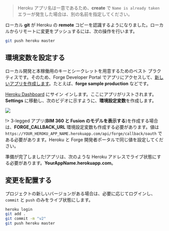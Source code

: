 > Heroku アプリ名は一意であるため、**create** で `Name is already taken` エラーが発生した場合は、別の名前を指定してください。

ローカル **git** が Heroku の **remote** コピーを認識するようになりました。ローカルからリモートに変更をプッシュするには、次の操作を行います。

```bash
git push heroku master
```

## 環境変数を設定する

ローカル開発と本稼働用のキーとシークレットを用意するためのベスト プラクティスです。そのため、Forge Developer Portal でアプリにアクセスして、[新しいアプリを作成します](/ja-JP/account/?id=create-an-app)。たとえば、**forge sample production** などです。 

[Heroku Dashboard](https://dashboard.heroku.com/) にサイン インします。ここにアプリがリストされます。**Settings** に移動し、次のビデオに示すように、**環境設定変数**を作成します。

![](_media/deployment/heroku/env_vars.gif) 

!> 3-legged アプリ(**BIM 360 と Fusion のモデルを表示する**)を作成する場合は、**FORGE_CALLBACK_URL** 環境設定変数も作成する必要があります。値は `https://YOUR_HEROKU_APP_NAME.herokuapp.com/api/forge/callback/oauth` である必要があります。Heroku と Forge 開発者ポータルで同じ値を設定してください。 

準備が完了しました!アプリは、次のような Heroku アドレスでライブ状態にする必要があります。**YourAppName.herokuapp.com**。

## 変更を配置する

プロジェクトの新しいバージョンがある場合は、必要に応じてログインし、`commit` と `push` のみをライブ状態にします。

```bash
heroku login
git add .
git commit -m "v2"
git push heroku master
```